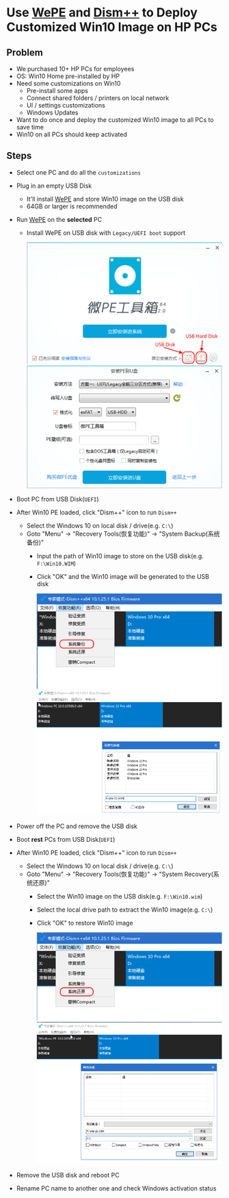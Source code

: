 # Use [WePE](http://www.wepe.com.cn/) and [Dism++](http://www.chuyu.me/zh-Hans/index.html) to Deploy Customized Win10 Image on HP PCs

## Problem
* We purchased 10+  HP PCs for employees
* OS: Win10 Home pre-installed by HP
* Need some customizations on Win10
   * Pre-install some apps
   * Connect shared folders / printers on local network
   * UI / settings customizations
   * Windows Updates
* Want to do once and deploy the customized Win10 image to all PCs to save time
* Win10 on all PCs should keep activated

## Steps
* Select one PC and do all the `customizations`
* Plug in an empty USB Disk
   * It'll install [WePE](http://www.wepe.com.cn/)  and store Win10 image on the USB disk
   * 64GB or larger is recommended
*  Run [WePE](http://www.wepe.com.cn/)  on the **selected** PC
   * Install WePE on USB disk with `Legacy/UEFI boot` support

     ![](img/01.png)
     ![](img/02.png)
   
* Boot PC from USB Disk(`UEFI`)
* After Win10 PE loaded, click "Dism++" icon to run `Dism++`
   * Select the Windows 10 on local disk / drive(e.g. `C:\`) 
   * Goto "Menu" -> "Recovery Tools(恢复功能)" -> "System Backup(系统备份)"
      * Input the path of Win10 image to store on the USB disk(e.g. `F:\Win10.WIM`)
      * Click "OK" and the Win10 image will be generated to the USB disk

         ![](img/03.png)
         ![](img/04.png)

* Power off the PC and remove the USB disk
* Boot **rest** PCs from USB Disk(`UEFI`)
* After Win10 PE loaded, click "Dism++" icon to run `Dism++`
   * Select the Windows 10 on local disk / drive(e.g. `C:\`) 
   * Goto "Menu" -> "Recovery Tools(恢复功能)" -> "System Recovery(系统还原)"
      * Select the Win10 image on the USB disk(e.g. `F:\Win10.wim`)
      * Select the local drive path to extract the Win10 image(e.g. `C:\`)
      * Click "OK" to restore Win10 image

         ![](img/05.png)
         ![](img/06.png)
* Remove the USB disk and reboot PC
* Rename PC name to another one and check Windows activation status
